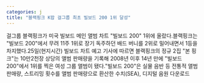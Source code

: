 ```yaml
---
categories: j
title: "블랙핑크 K팝 걸그룹 최초 빌보드 200 1위 달성"
---
```

걸그룹 블랙핑크가 미국 빌보드 메인 앨범 차트 "빌보드 200" 1위에 올랐다.블랙핑크는 "빌보드 200"에서 무려 11주 1위로 장기 독주하던 배드 버니를 2위로 밀어내면서 1등을 차지했다.25일(현지시간) 빌보드 차트 예고 기사에 따르면 블랙핑크의 정규 2집 "본 핑크"는 10만2천장 상당의 앨범 판매량을 기록해 2008년 이후 14년 만에 "빌보드 200"에서 1위를 찍은 여성 그룹 앨범이 됐다."빌보드 200"은 실물 음반 등 전통적 앨범 판매량, 스트리밍 횟수를 앨범 판매량으로 환산한 수치(SEA), 디지털 음원 다운로드